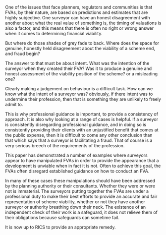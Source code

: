 One of the issues that face planners, regulators and communities is that FVAs, by their nature, are based on predictions and estimates that are highly subjective. One surveyor can have an honest disagreement with another about what the real value of something is, the timing of valuations is also a factor, and this means that there is often no right or wrong answer when it comes to determining financial viability. 

But where do those shades of grey fade to back. Where does the space for genuine, honestly held disagreement about the viability of a scheme end, and fraud begin? 

The answer to that must be about intent. What was the intention of the surveyor when they created their FVA? Was it to produce a genuine and honest assessment of the viability position of the scheme? or a misleading one? 

Clearly making a judgement on behaviour is a difficult task. How can we know what the intent of a surveyor was? obviously, if there intent was to undermine their profession, then that is something they are unlikely to freely admit to. 

This is why professional guidance is important, to provide a consistency of approach. It is also why looking at a range of cases is helpful. If a surveyor is consistently disregarding professional guidance, and in doing so is consistently providing their clients with an unjustified benefit that comes at the public expense, then it is difficult to come any other conclusion than that which says that a surveyor is facilitating a fraud. That of course is a very serious breech of the requirements of the profession. 

This paper has demonstrated a number of examples where surveyors appear to have manipulated FVAs in order to provide the appearance that a development is unviable when in fact it is not.  Often to achieve this goal, the FVAs often disregard established guidance on how to conduct an FVA. 

In many of these cases these manipulations should have been addressed by the planning authority or their consultants. Whether they were or were not is immaterial. The surveyors putting together the FVAs are under a professional duty to make their best efforts to provide an accurate and fair representation of scheme viability, whether or not they have another surveyor or authority breathing down their neck. The existence of an independent check of their work is a safeguard, it does not relieve them of their obligations because safeguards can sometime fail. 

It is now up to RICS to provide an appropriate remedy. 